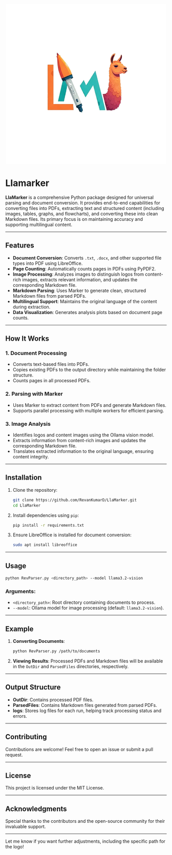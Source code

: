 <p align="center">
  <img src="llamarker/assets/Llamarker_logo.png" alt="LlaMarker Logo">
</p>

# Llamarker

**LlaMarker** is a comprehensive Python package designed for universal parsing and document conversion. It provides end-to-end capabilities for converting files into PDFs, extracting text and structured content (including images, tables, graphs, and flowcharts), and converting these into clean Markdown files. Its primary focus is on maintaining accuracy and supporting multilingual content.

---

## Features

- **Document Conversion**: Converts `.txt`, `.docx`, and other supported file types into PDF using LibreOffice.
- **Page Counting**: Automatically counts pages in PDFs using PyPDF2.
- **Image Processing**: Analyzes images to distinguish logos from content-rich images, extracts relevant information, and updates the corresponding Markdown file.
- **Markdown Parsing**: Uses Marker to generate clean, structured Markdown files from parsed PDFs.
- **Multilingual Support**: Maintains the original language of the content during extraction.
- **Data Visualization**: Generates analysis plots based on document page counts.

---

## How It Works

### 1. Document Processing
- Converts text-based files into PDFs.
- Copies existing PDFs to the output directory while maintaining the folder structure.
- Counts pages in all processed PDFs.

### 2. Parsing with Marker
- Uses Marker to extract content from PDFs and generate Markdown files.
- Supports parallel processing with multiple workers for efficient parsing.

### 3. Image Analysis
- Identifies logos and content images using the Ollama vision model.
- Extracts information from content-rich images and updates the corresponding Markdown file.
- Translates extracted information to the original language, ensuring content integrity.

---

## Installation

1. Clone the repository:
   ```bash
   git clone https://github.com/RevanKumarD/LlaMarker.git
   cd LlaMarker
   ```

2. Install dependencies using `pip`:
   ```bash
   pip install -r requirements.txt
   ```

3. Ensure LibreOffice is installed for document conversion:
   ```bash
   sudo apt install libreoffice
   ```

---

## Usage

```bash
python RevParser.py <directory_path> --model llama3.2-vision
```

### Arguments:
- `<directory_path>`: Root directory containing documents to process.
- `--model`: Ollama model for image processing (default: `llama3.2-vision`).

---

## Example

1. **Converting Documents**:
   ```bash
   python RevParser.py /path/to/documents
   ```

2. **Viewing Results**:
   Processed PDFs and Markdown files will be available in the `OutDir` and `ParsedFiles` directories, respectively.

---

## Output Structure

- **OutDir**: Contains processed PDF files.
- **ParsedFiles**: Contains Markdown files generated from parsed PDFs.
- **logs**: Stores log files for each run, helping track processing status and errors.

---

## Contributing

Contributions are welcome! Feel free to open an issue or submit a pull request.

---

## License

This project is licensed under the MIT License.

---

## Acknowledgments

Special thanks to the contributors and the open-source community for their invaluable support.

---

Let me know if you want further adjustments, including the specific path for the logo!